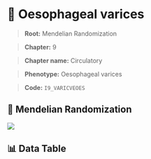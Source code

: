 # 🧪 Oesophageal varices

> **Root:** Mendelian Randomization

> **Chapter:** 9  

> **Chapter name:** Circulatory

> **Phenotype:** Oesophageal varices  

> **Code:** `I9_VARICVEOES`

## 🧬 Mendelian Randomization  

<img src="/MR/Figures/Forward/I9_VARICVEOES.png"/>

## 📊 Data Table

<CsvTableMRF src="/public/MR/Data/Forward/I9_VARICVEOES.csv"/>
